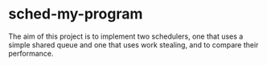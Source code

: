 # sched-my-program
The aim of this project is to implement two schedulers, one that uses a simple shared queue and one that uses work stealing, and to compare their performance.
